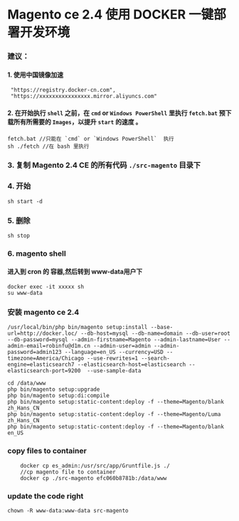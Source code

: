 ##

# Magento ce 2.4 使用 DOCKER 一键部署开发环境 

### 建议：
#### 1. 使用中国镜像加速
```
 "https://registry.docker-cn.com",
 "https://xxxxxxxxxxxxxxxx.mirror.aliyuncs.com"
```

#### 2. 在开始执行 `shell` 之前，在 `cmd` or `Windows PowerShell` 里执行 `fetch.bat` 预下载所有所需要的 `Images`，以提升 `start` 的速度 。

```
fetch.bat //只能在 `cmd` or `Windows PowerShell`  执行
sh ./fetch //在 bash 里执行
```

### 3. 复制 Magento 2.4 CE 的所有代码 `./src-magento` 目录下

### 4. 开始
`sh start -d`

### 5. 删除
`sh stop`



### 6. magento shell

#### 进入到 cron 的 容器,然后转到 www-data用户下
```
docker exec -it xxxxx sh
su www-data
```
### 安装 magento ce 2.4
```
/usr/local/bin/php bin/magento setup:install --base-url=http://docker.loc/ --db-host=mysql --db-name=domain --db-user=root --db-password=mysql --admin-firstname=Magento --admin-lastname=User --admin-email=robinfu@d1m.cn --admin-user=admin --admin-password=admin123 --language=en_US --currency=USD --timezone=America/Chicago --use-rewrites=1 --search-engine=elasticsearch7 --elasticsearch-host=elasticsearch --elasticsearch-port=9200  --use-sample-data
```

```shell
cd /data/www
php bin/magento setup:upgrade
php bin/magento setup:di:compile
php bin/magento setup:static-content:deploy -f --theme=Magento/blank zh_Hans_CN
php bin/magento setup:static-content:deploy -f --theme=Magento/Luma zh_Hans_CN
php bin/magento setup:static-content:deploy -f --theme=Magento/blank en_US
```


### copy files to container
```
    docker cp es_admin:/usr/src/app/Gruntfile.js ./
    //cp magento file to container
    docker cp ./src-magento efc060b8781b:/data/www
```

### update the code right
```
chown -R www-data:www-data src-magento
```
